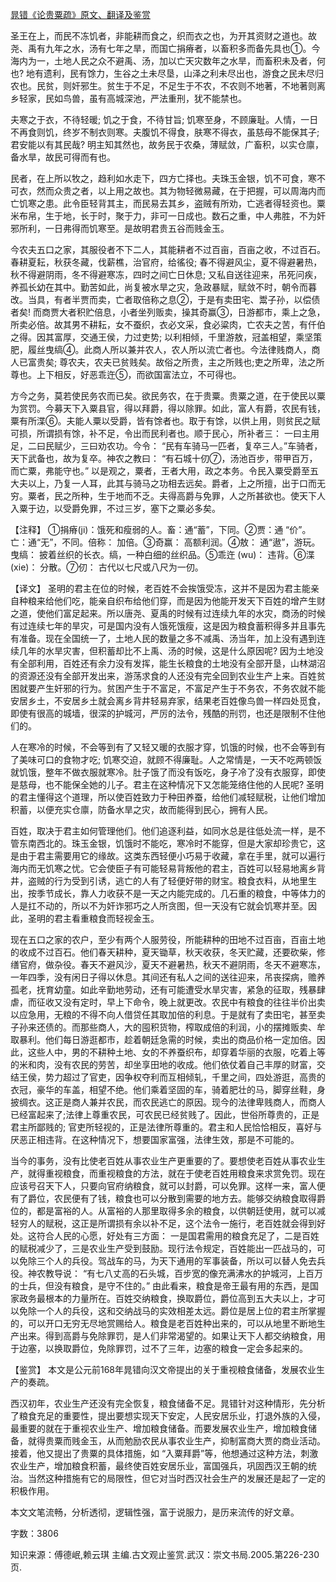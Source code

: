 [晁错《论贵粟疏》原文、翻译及鉴赏](https://www.vrrw.net/wx/14070.html)

圣王在上，而民不冻饥者，非能耕而食之，织而衣之也，为开其资财之道也。故尧、禹有九年之水，汤有七年之旱，而国亡捐瘠者，以畜积多而备先具也①。今海内为一，土地人民之众不避禹、汤，加以亡天灾数年之水旱，而畜积未及者，何也? 地有遗利，民有馀力，生谷之土未尽垦，山泽之利未尽出也，游食之民未尽归农也。民贫，则奸邪生。贫生于不足，不足生于不农，不农则不地著，不地著则离乡轻家，民如鸟兽，虽有高城深池，严法重刑，犹不能禁也。

夫寒之于衣，不待轻暖; 饥之于食，不待甘旨; 饥寒至身，不顾廉耻。人情，一日不再食则饥，终岁不制衣则寒。夫腹饥不得食，肤寒不得衣，虽慈母不能保其子; 君安能以有其民哉? 明主知其然也，故务民于农桑，薄赋敛，广畜积，以实仓廪，备水旱，故民可得而有也。

民者，在上所以牧之，趋利如水走下，四方亡择也。夫珠玉金银，饥不可食，寒不可衣，然而众贵之者，以上用之故也。其为物轻微易藏，在于把握，可以周海内而亡饥寒之患。此令臣轻背其主，而民易去其乡，盗贼有所劝，亡逃者得轻资也。粟米布帛，生于地，长于时，聚于力，非可一日成也。数石之重，中人弗胜，不为奸邪所利，一日弗得而饥寒至。是故明君贵五谷而贱金玉。

今农夫五口之家，其服役者不下二人，其能耕者不过百亩，百亩之收，不过百石。春耕夏耘，秋获冬藏，伐薪樵，治官府，给徭役; 春不得避风尘，夏不得避暑热，秋不得避阴雨，冬不得避寒冻，四时之间亡日休息; 又私自送往迎来，吊死问疾，养孤长幼在其中。勤苦如此，尚复被水旱之灾，急政暴赋，赋敛不时，朝令而暮改。当具，有者半贾而卖，亡者取倍称之息②，于是有卖田宅、鬻子孙，以偿债者矣! 而商贾大者积贮倍息，小者坐列贩卖，操其奇赢③，日游都市，乘上之急，所卖必倍。故其男不耕耘，女不蚕织，衣必文采，食必粱肉，亡农夫之苦，有仟伯之得。因其富厚，交通王侯，力过吏势; 以利相倾，千里游敖，冠盖相望，乘坚策肥，履丝曳缟④。此商人所以兼并农人，农人所以流亡者也。今法律贱商人，商人已富贵矣; 尊农夫，农夫已贫贱矣。故俗之所贵，主之所贱也;吏之所卑，法之所尊也。上下相反，好恶乖迕⑤，而欲国富法立，不可得也。

方今之务，莫若使民务农而已矣。欲民务农，在于贵粟。贵粟之道，在于使民以粟为赏罚。今募天下入粟县官，得以拜爵，得以除罪。如此，富人有爵，农民有钱，粟有所渫⑥。夫能人粟以受爵，皆有馀者也。取于有馀，以供上用，则贫民之赋可损，所谓损有馀，补不足，令出而民利者也。顺于民心，所补者三： 一曰主用足，二曰民赋少，三曰劝农功。今令： “民有车骑马一匹者，复卒三人。”车骑者，天下武备也，故为复卒。神农之教曰： “有石城十仞⑦，汤池百步，带甲百万，而亡粟，弗能守也。” 以是观之，粟者，王者大用，政之本务。令民入粟受爵至五大夫以上，乃复一人耳，此其与骑马之功相去远矣。爵者，上之所擅，出于口而无穷。粟者，民之所种，生于地而不乏。夫得高爵与免罪，人之所甚欲也。使天下人入粟于边，以受爵免罪，不过三岁，塞下之粟必多矣。



【注释】 ①捐瘠(ji)：饿死和瘦弱的人。畜：通“蓄”，下同。②贾：通 “价”。亡：通“无”，不同。倍称： 加倍。③奇赢： 高额利润。④敖： 通“遨”，游玩。曳缟： 披着丝织的长衣。缟，一种白细的丝织品。⑤乖迕 (wu)： 违背。⑥渫(xie)： 分散。⑦仞： 古代以七尺或八尺为一仞。

【译文】 圣明的君主在位的时候，老百姓不会挨饿受冻，这并不是因为君主能亲自种粮来给他们吃，能亲自织布给他们穿，而是因为他能开发天下百姓的增产生财之道，使他们富足起来。所以唐尧、夏禹的时候有过连续九年的水灾，商汤的时候有过连续七年的旱灾，可是国内没有人饿死饿瘦，这是因为粮食蓄积得多并且事先有准备。现在全国统一了，土地人民的数量之多不减禹、汤当年，加上没有遇到连续几年的水旱灾害，但积蓄却比不上禹、汤的时候，这是什么原因呢? 因为土地没有全部利用，百姓还有余力没有发挥，能生长粮食的土地没有全部开垦，山林湖沼的资源还没有全部开发出来，游荡求食的人还没有完全回到农业生产上来。百姓贫困就要产生奸邪的行为。贫困产生于不富足，不富足产生于不务农，不务农就不能安居乡土，不安居乡土就会离乡背井轻易弃家，结果老百姓像鸟兽一样四处觅食，即使有很高的城墙，很深的护城河，严厉的法令，残酷的刑罚，也还是限制不住他们的。

人在寒冷的时候，不会等到有了又轻又暖的衣服才穿，饥饿的时候，也不会等到有了美味可口的食物才吃; 饥寒交迫，就顾不得廉耻。人之常情是，一天不吃两顿饭就饥饿，整年不做衣服就寒冷。肚子饿了而没有饭吃，身子冷了没有衣服穿，即使是慈母，也不能保全她的儿子。君主在这种情况下又怎能笼络住他的人民呢? 圣明的君主懂得这个道理，所以使百姓致力于种田养蚕，给他们减轻赋税，让他们增加积蓄，以便充实仓廪，防备水旱之灾，故而能得到民心，拥有人民。

百姓，取决于君主如何管理他们。他们追逐利益，如同水总是往低处流一样，是不管东南西北的。珠玉金银，饥饿时不能吃，寒冷时不能穿，但是大家却珍贵它，这是由于君主需要用它的缘故。这类东西轻便小巧易于收藏，拿在手里，就可以遍行海内而无饥寒之忧。它会使臣子有可能轻易背叛他的君主，百姓可以轻易地离乡背井，盗贼的行为受到引诱，逃亡的人有了轻便好带的财宝。粮食衣料，从地里生出，按季节成长，靠人力收获不是一天之内能完成的。几石重的粮食，中等体力的人是扛不动的，所以不为奸诈邪巧之人所贪图，但一天没有它就会饥寒并至。因此，圣明的君主看重粮食而轻视金玉。

现在五口之家的农户，至少有两个人服劳役，所能耕种的田地不过百亩，百亩土地的收成不过百石。他们春天耕种，夏天锄草，秋天收获，冬天贮藏，还要砍柴，修缮官府，做杂役。春天不避风沙，夏天不避暑热，秋天不避阴雨，冬天不避寒冻，一年四季，没有闲日子得以休息。其间还有私人之间的送往迎来，吊丧探病，赡养孤老，抚育幼童。如此辛勤地劳动，还有可能遭受水旱灾害，紧急的征取，残暴肆虐，而征收又没有定时，早上下命令，晚上就更改。农民中有粮食的往往半价出卖以应急用，无粮的不得不向人借贷任其取加倍的利息。于是就有了卖田宅，甚至卖子孙来还债的。而那些商人，大的囤积货物，榨取成倍的利润，小的摆摊贩卖、牟取暴利。他们每日游逛都市，趁着朝廷急需的时候，卖出的商品价格一定加倍。因此，这些人中，男的不耕种土地、女的不养蚕织布，却穿着华丽的衣服，吃着上等的米和肉，没有农民的劳苦，却坐享田地的收成。他们依仗着自己丰厚的财富，交结王侯，势力超过了官吏，因争权夺利而互相倾轧，千里之间，四处游逛，高贵的衣冠，豪华的车盖，相望不绝。他们乘着坚固的车，骑着肥壮的马，脚穿丝鞋，身披绸衣。这正是商人兼并农民，而农民逃亡的原因。现今的法律卑贱商人，而商人已经富起来了;法律上尊重农民，可农民已经贫贱了。因此，世俗所尊贵的，正是君主所鄙贱的; 官吏所轻视的，正是法律所尊重的。君主和人民恰恰相反，喜好与厌恶正相违背。在这种情况下，想要国家富强，法律生效，那是不可能的。

当今的事务，没有比使老百姓从事农业生产更重要的了。要想使老百姓从事农业生产，就得重视粮食，而重视粮食的方法，就在于使老百姓用粮食来求赏免罚。现在应该号召天下人，只要向官府纳粮食，就可以封爵，可以免罪。这样一来，富人便有了爵位，农民便有了钱，粮食也可以分散到需要的地方去。能够交纳粮食取得爵位的，都是富裕的人。从富裕的人那里取得多余的粮食，以供朝廷使用，就可以减轻穷人的赋税，这正是所谓损有余以补不足，这个法令一施行，老百姓就会得到好处。这符合人民的心愿，好处有三方面： 一是国君需用的粮食充足了，二是百姓的赋税减少了，三是农业生产受到鼓励。现行法令规定，百姓能出一匹战马的，可以免除三个人的兵役。驾战车的马，为天下通用的军事装备，所以可以替人免去兵役。神农教导说： “有七八丈高的石头城，百步宽的像充满沸水的护城河，上百万的士兵，但没有粮食，是守不住的。” 由此看来，粮食是帝王最有用的东西，是国家政务最根本的力量所在。百姓交纳粮食，换取爵位，爵位高到五大夫以上，才可以免除一个人的兵役，这和交纳战马的实效相差太远。爵位是居上位的君主所掌握的，可以开口无穷无尽地赏赐给人。粮食是老百姓种出来的，可以从地里不断地生产出来。得到高爵与免除罪罚，是人们非常渴望的。如果让天下人都交纳粮食，用于边塞，以换取爵位，免除罪罚，过不了三年，边塞的粮食一定会多起来的。

【鉴赏】 本文是公元前168年晁错向汉文帝提出的关于重视粮食储备，发展农业生产的奏疏。

西汉初年，农业生产还没有完全恢复，粮食储备不足。晁错针对这种情形，先分析了粮食充足的重要性，提出要想实现天下安定，人民安居乐业，打退外族的入侵，最重要的就在于重视农业生产、增加粮食储备。而要发展农业生产，增加粮食储备，就得贵粟而贱金玉，从而勉励农民从事农业生产，抑制富商大贾的商业活动。接着，他又提出了贵粟的具体措施，如 “入粟拜爵”等，他想通过这种方法，刺激农业生产，增加粮食积蓄，最终使百姓安居乐业，富国强兵，巩固西汉王朝的统治。当然这种措施有它的局限性，但它对当时西汉社会生产的发展还是起了一定的积极作用。

本文文笔流畅，分析透彻，逻辑性强，富于说服力，是历来流传的好文章。

字数：3806

知识来源：傅德岷,赖云琪 主编.古文观止鉴赏.武汉：崇文书局.2005.第226-230页.

